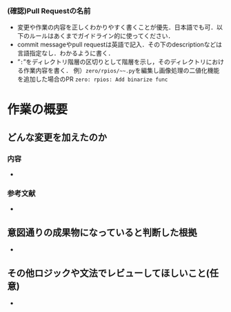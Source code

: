 ### (確認)Pull Requestの名前
- 変更や作業の内容を正しくわかりやすく書くことが優先．日本語でも可．以下のルールはあくまでガイドライン的に使ってください．
- commit messageやpull requestは英語で記入．その下のdescriptionなどは言語指定なし．わかるように書く．  
- ”`:`”をディレクトリ階層の区切りとして階層を示し，そのディレクトリにおける作業内容を書く． 
例）`zero/rpios/~~.py`を編集し画像処理の二値化機能を追加した場合のPR `zero: rpios: Add binarize func`

# 作業の概要
## どんな変更を加えたのか
### 内容
- 
### 参考文献
- 
## 意図通りの成果物になっていると判断した根拠
- 
## その他ロジックや文法でレビューしてほしいこと(任意)
- 
